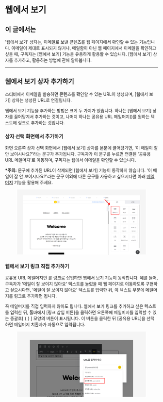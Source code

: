 # 웹에서 보기

## 이 글에서는

'웹에서 보기' 상자는, 이메일로 보낸 콘텐츠를 웹 페이지에서 확인할 수 있는 기능입니다. 이메일이 제대로 표시되지 않거나, 메일함이 아닌 웹 페이지에서 이메일을 확인하고 싶을 때, 구독자는 \[웹에서 보기] 기능을 유용하게 활용할 수 있습니다. \[웹에서 보기] 상자를 추가하고, 활용하는 방법에 관해 알아봅니다.

***

## 웹에서 보기 상자 추가하기

스티비에서 이메일을 발송하면 콘텐츠를 확인할 수 있는 URL이 생성되며, \[웹에서 보기] 상자는 생성된 URL로 연결됩니다.&#x20;

웹에서 보기 기능을 추가하는 방법은 크게 두 가지가 있습니다. 하나는 \[웹에서 보기] 상자를 끌어당겨서 추가하는 것이고, 나머지 하나는  공유용 URL 메일머지($%permalink%$)를 원하는 텍스트에 링크로 추가하는 것입니다.



### 상자 선택 화면에서 추가하기

화면 오른쪽 상자 선택 화면에서 \[웹에서 보기] 상자를 본문에 끌어당기면, '이 메일이 잘 안 보이시나요?'라는 문구가 추가됩니다. 구독자가 이 문구를 누르면 연결된 '공유용 URL 메일머지'로 이동하며, 구독자는 웹에서 이메일을 확인할 수 있습니다.

**\*주의:** 문구에 추가된 URL이 삭제되면 \[웹에서 보기] 기능이 동작하지 않습니다. '이 메일이 잘 안 보이시나요?'라는 문구 이외에 다른 문구를 사용하고 싶으시다면 아래 [메일머지](undefined.md#undefined-3) 기능을 활용해 주세요.

<figure><img src="../../../.gitbook/assets/웹에서 보기.png" alt=""><figcaption></figcaption></figure>



### 웹에서 보기 링크 직접 추가하기

공유용 URL 메일머지인 $%permalink%$ 를 링크로 삽입하면 웹에서 보기 기능이 동작합니다. 예를 들어, 구독자가 '메일이 잘 보이지 않아요' 텍스트를 눌렀을 때 웹 페이지로 이동하도록 구현하고 싶으시다면, '메일이 잘 보이지 않아요' 텍스트를 입력한 뒤, 이 텍스트 부분에 $%permalink%$ 메일머지를 링크로 추가하면 됩니다.

꼭 메일머지를 직접 입력하지 않아도 됩니다. 웹에서 보기 링크를 추가하고 싶은 텍스트를 입력한 뒤, 툴바에서 \[링크 삽입 버튼]을 클릭하면 오른쪽에 메일머지를 입력할 수 있는 중괄호\[ { } ] 모양의 버튼이 표시됩니다. 이 버튼을 클릭한 뒤 \[공유용 URL]을 선택하면 메일머지 치환자가 자동으로 입력됩니다.

<figure><img src="../../../.gitbook/assets/메일머지 (1).png" alt=""><figcaption></figcaption></figure>
